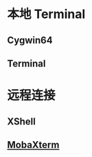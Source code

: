# 本地 Terminal
## Cygwin64

## Terminal

# 远程连接
## XShell

## [MobaXterm](https://mobaxterm.mobatek.net/)